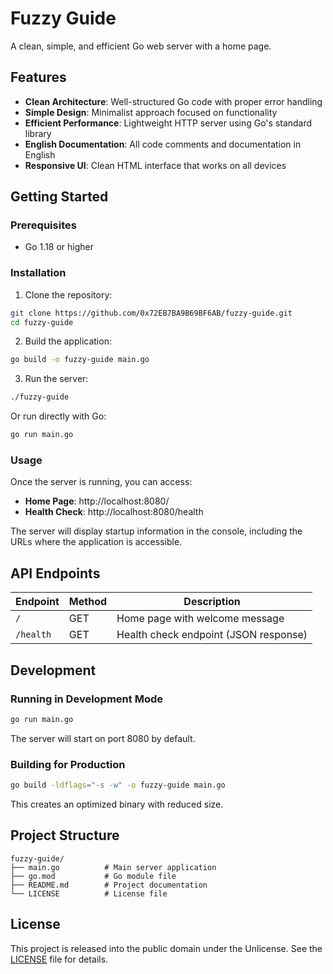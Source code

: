 # Fuzzy Guide

A clean, simple, and efficient Go web server with a home page.

## Features

- **Clean Architecture**: Well-structured Go code with proper error handling
- **Simple Design**: Minimalist approach focused on functionality
- **Efficient Performance**: Lightweight HTTP server using Go's standard library
- **English Documentation**: All code comments and documentation in English
- **Responsive UI**: Clean HTML interface that works on all devices

## Getting Started

### Prerequisites

- Go 1.18 or higher

### Installation

1. Clone the repository:
```bash
git clone https://github.com/0x72EB7BA9B69BF6AB/fuzzy-guide.git
cd fuzzy-guide
```

2. Build the application:
```bash
go build -o fuzzy-guide main.go
```

3. Run the server:
```bash
./fuzzy-guide
```

Or run directly with Go:
```bash
go run main.go
```

### Usage

Once the server is running, you can access:

- **Home Page**: http://localhost:8080/
- **Health Check**: http://localhost:8080/health

The server will display startup information in the console, including the URLs where the application is accessible.

## API Endpoints

| Endpoint | Method | Description |
|----------|--------|-------------|
| `/` | GET | Home page with welcome message |
| `/health` | GET | Health check endpoint (JSON response) |

## Development

### Running in Development Mode

```bash
go run main.go
```

The server will start on port 8080 by default.

### Building for Production

```bash
go build -ldflags="-s -w" -o fuzzy-guide main.go
```

This creates an optimized binary with reduced size.

## Project Structure

```
fuzzy-guide/
├── main.go          # Main server application
├── go.mod           # Go module file
├── README.md        # Project documentation
└── LICENSE          # License file
```

## License

This project is released into the public domain under the Unlicense. See the [LICENSE](LICENSE) file for details.
